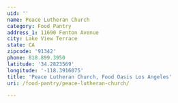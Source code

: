 ```yaml
---
uid: ''
name: Peace Lutheran Church
category: Food Pantry
address_1: 11690 Fenton Avenue
city: Lake View Terrace
state: CA
zipcode: '91342'
phone: 818.899.3950
latitude: '34.2823569'
longitude: '-118.3916075'
title: 'Peace Lutheran Church, Food Oasis Los Angeles'
uri: /food-pantry/peace-lutheran-church/

---
```

